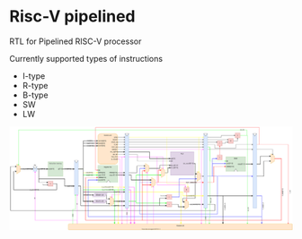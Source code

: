 # Risc-V pipelined
RTL for Pipelined RISC-V processor

Currently supported types of instructions
 * I-type
 * R-type
 * B-type
 * SW
 * LW

![5-stage pipeline Risc-V](doc/pipeline_12_12_22.svg?raw=true)
